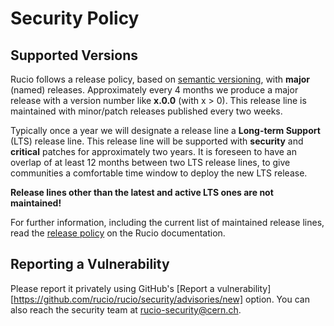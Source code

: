 # Security Policy

## Supported Versions

Rucio follows a release policy, based on [semantic versioning](https://semver.org),
with **major** (named) releases. Approximately every 4 months we produce a major 
release with a version number like **x.0.0** (with x > 0). This release line is 
maintained with minor/patch releases published every two weeks.

Typically once a year we will designate a release line a **Long-term Support** (LTS) 
release line. This release line will be supported with **security** and **critical** 
patches for approximately two years. It is foreseen to have an overlap of at least 
12 months between two LTS release lines, to give communities a comfortable time 
window to deploy the new LTS release.

**Release lines other than the latest and active LTS ones are not maintained!**

For further information, including the current list of maintained release lines, 
read the [release policy](https://rucio.cern.ch/documentation/started/releasepolicy) 
on the Rucio documentation. 

## Reporting a Vulnerability

Please report it privately using GitHub's [Report a vulnerability][https://github.com/rucio/rucio/security/advisories/new] 
option. You can also reach the security team at rucio-security@cern.ch.
